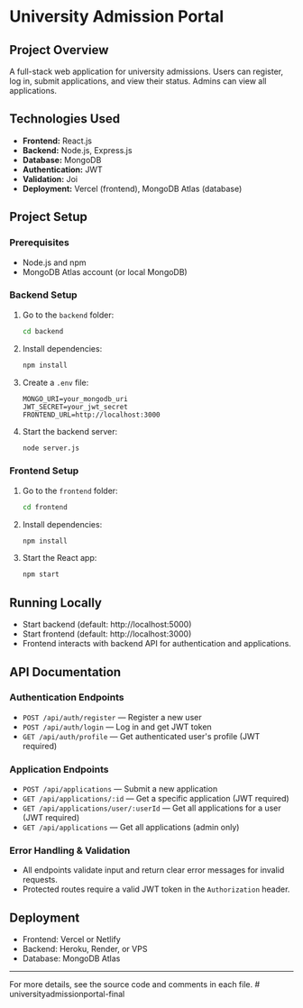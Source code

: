 # University Admission Portal

## Project Overview
A full-stack web application for university admissions. Users can register, log in, submit applications, and view their status. Admins can view all applications.

## Technologies Used
- **Frontend:** React.js
- **Backend:** Node.js, Express.js
- **Database:** MongoDB
- **Authentication:** JWT
- **Validation:** Joi
- **Deployment:** Vercel (frontend), MongoDB Atlas (database)

## Project Setup

### Prerequisites
- Node.js and npm
- MongoDB Atlas account (or local MongoDB)

### Backend Setup
1. Go to the `backend` folder:
   ```sh
   cd backend
   ```
2. Install dependencies:
   ```sh
   npm install
   ```
3. Create a `.env` file:
   ```env
   MONGO_URI=your_mongodb_uri
   JWT_SECRET=your_jwt_secret
   FRONTEND_URL=http://localhost:3000
   ```
4. Start the backend server:
   ```sh
   node server.js
   ```

### Frontend Setup
1. Go to the `frontend` folder:
   ```sh
   cd frontend
   ```
2. Install dependencies:
   ```sh
   npm install
   ```
3. Start the React app:
   ```sh
   npm start
   ```

## Running Locally
- Start backend (default: http://localhost:5000)
- Start frontend (default: http://localhost:3000)
- Frontend interacts with backend API for authentication and applications.

## API Documentation

### Authentication Endpoints
- `POST /api/auth/register` — Register a new user
- `POST /api/auth/login` — Log in and get JWT token
- `GET /api/auth/profile` — Get authenticated user's profile (JWT required)

### Application Endpoints
- `POST /api/applications` — Submit a new application
- `GET /api/applications/:id` — Get a specific application (JWT required)
- `GET /api/applications/user/:userId` — Get all applications for a user (JWT required)
- `GET /api/applications` — Get all applications (admin only)

### Error Handling & Validation
- All endpoints validate input and return clear error messages for invalid requests.
- Protected routes require a valid JWT token in the `Authorization` header.

## Deployment
- Frontend: Vercel or Netlify
- Backend: Heroku, Render, or VPS
- Database: MongoDB Atlas

---
For more details, see the source code and comments in each file.
#   u n i v e r s i t y a d m i s s i o n p o r t a l - f i n a l  
 